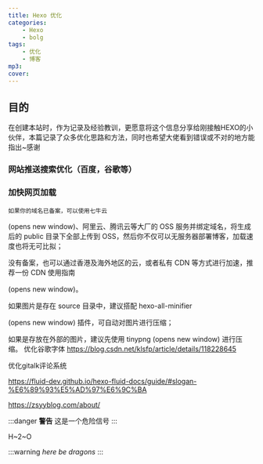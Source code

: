 ```yaml
---
title: Hexo 优化
categories: 
    - Hexo
    - bolg
tags: 
    - 优化
    - 博客
mp3: 
cover: 
---
```


## 目的

在创建本站时，作为记录及经验教训，更愿意将这个信息分享给刚接触HEXO的小伙伴，本篇记录了众多优化思路和方法，同时也希望大佬看到错误或不对的地方能指出\~感谢

### 网站推送搜索优化（百度，谷歌等）

### 加快网页加载

    如果你的域名已备案，可以使用七牛云

(opens new window)、阿里云、腾讯云等大厂的 OSS 服务并绑定域名，将生成后的 public 目录下全部上传到 OSS，然后你不仅可以无服务器部署博客，加载速度也将无可比拟；

没有备案，也可以通过香港及海外地区的云，或者私有 CDN 等方式进行加速，推荐一份 CDN 使用指南

(opens new window)。

如果图片是存在 source 目录中，建议搭配 hexo-all-minifier

(opens new window) 插件，可自动对图片进行压缩；

如果是存放在外部的图片，建议先使用 tinypng
(opens new window) 进行压缩。
优化谷歌字体
<https://blog.csdn.net/klsfp/article/details/118228645>

优化gitalk评论系统

<https://fluid-dev.github.io/hexo-fluid-docs/guide/#slogan-%E6%89%93%E5%AD%97%E6%9C%BA>

<https://zsyyblog.com/about/>

:::danger
**警告**
这是一个危险信号
:::

H~2~O

:::warning
*here be dragons*
:::

